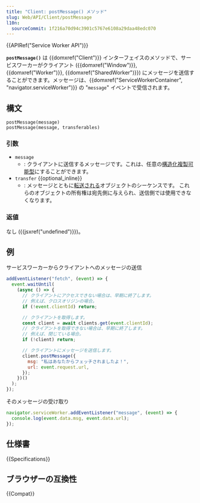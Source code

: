 ```yaml
---
title: "Client: postMessage() メソッド"
slug: Web/API/Client/postMessage
l10n:
  sourceCommit: 1f216a70d94c3901c5767e6108a29daa48edc070
---
```


{{APIRef("Service Worker API")}}

**`postMessage()`** は {{domxref("Client")}} インターフェイスのメソッドで、サービスワーカーがクライアント ({{domxref("Window")}}, {{domxref("Worker")}}, {{domxref("SharedWorker")}}) にメッセージを送信することができます。メッセージは、{{domxref("ServiceWorkerContainer", "navigator.serviceWorker")}} の "`message`" イベントで受信されます。

## 構文

```js-nolint
postMessage(message)
postMessage(message, transferables)
```

### 引数

- `message`
  - : クライアントに送信するメッセージです。これは、任意の[構造化複製可能型](/ja/docs/Web/API/Web_Workers_API/Structured_clone_algorithm#%E5%AF%BE%E5%BF%9C%E6%B8%88%E3%81%BF%E3%81%AE%E5%9E%8B)にすることができます。
- `transfer` {{optional_inline}}
  - : メッセージとともに[転送される](/ja/docs/Web/API/Web_Workers_API/Transferable_objects)オブジェクトのシーケンスです。 これらのオブジェクトの所有権は宛先側に与えられ、送信側では使用できなくなります。

### 返値

なし ({{jsxref("undefined")}})。

## 例

サービスワーカーからクライアントへのメッセージの送信

```js
addEventListener("fetch", (event) => {
  event.waitUntil(
    (async () => {
      // クライアントにアクセスできない場合は、早期に終了します。
      // 例えば、クロスオリジンの場合。
      if (!event.clientId) return;

      // クライアントを取得します。
      const client = await clients.get(event.clientId);
      // クライアントを取得できない場合は、早期に終了します。
      // 例えば、閉じている場合。
      if (!client) return;

      // クライアントにメッセージを送信します。
      client.postMessage({
        msg: "私はあなたからフェッチされましたよ！",
        url: event.request.url,
      });
    })()
  );
});
```

そのメッセージの受け取り

```js
navigator.serviceWorker.addEventListener("message", (event) => {
  console.log(event.data.msg, event.data.url);
});
```

## 仕様書

{{Specifications}}

## ブラウザーの互換性

{{Compat}}
